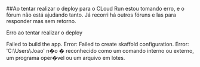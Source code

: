 ##Ao tentar realizar o deploy para o CLoud Run estou tomando erro, e o fórum não está ajudando tanto. Já recorri há outros fóruns e Ias para responder mas sem retorno.

Erro ao tentar realizar o deploy

Failed to build the app. Error: Failed to create skaffold configuration. Error: 'C:\Users\Joao' n�o � reconhecido como um comando interno ou externo, um programa oper�vel ou um arquivo em lotes.
